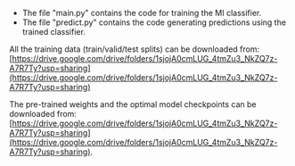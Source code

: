 - The file "main.py" contains the code for training the MI classifier. 
- The file "predict.py" contains the code generating predictions using the trained classifier.

All the training data (train/valid/test splits) can be downloaded from: [https://drive.google.com/drive/folders/1sjojA0cmLUG_4tmZu3_NkZQ7z-A7R7Ty?usp=sharing](https://drive.google.com/drive/folders/1sjojA0cmLUG_4tmZu3_NkZQ7z-A7R7Ty?usp=sharing)

The pre-trained weights and the optimal model checkpoints can be downloaded from: [https://drive.google.com/drive/folders/1sjojA0cmLUG_4tmZu3_NkZQ7z-A7R7Ty?usp=sharing](https://drive.google.com/drive/folders/1sjojA0cmLUG_4tmZu3_NkZQ7z-A7R7Ty?usp=sharing).